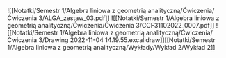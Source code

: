 ![[Notatki/Semestr 1/Algebra liniowa z geometrią analityczną/Ćwiczenia/Ćwiczenia 3/ALGA_zestaw_03.pdf]]
![[Notatki/Semestr 1/Algebra liniowa z geometrią analityczną/Ćwiczenia/Ćwiczenia 3/CCF31102022_0007.pdf]]
![[Notatki/Semestr 1/Algebra liniowa z geometrią analityczną/Ćwiczenia/Ćwiczenia 3/Drawing 2022-11-04 14.19.55.excalidraw]][[Notatki/Semestr 1/Algebra liniowa z geometrią analityczną/Wykłady/Wykład 2/Wykład 2]]